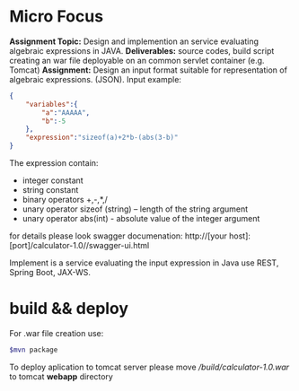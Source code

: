 # Micro Focus
**Assignment Topic:** Design and implemention an service evaluating algebraic expressions in JAVA.
**Deliverables:** source codes, build script creating an war file deployable on an common servlet container (e.g. Tomcat)
**Assignment:**  Design an input format suitable for representation of algebraic expressions. (JSON).
Input example:
```json
{
	"variables":{
		"a":"AAAAA",
		"b":-5
	},
	"expression":"sizeof(a)+2*b-(abs(3-b)"
}
```
The expression contain:
  - integer constant
  - string constant
  - binary operators +,-,*,/
  - unary operator sizeof (string) – length of the string argument
  - unary operator abs(int)  - absolute value of the integer argument
  
for details please look swagger documenation:
http://[your host]:[port]/calculator-1.0//swagger-ui.html

Implement is a service evaluating the input expression in Java use REST, Spring Boot, JAX-WS.

# build && deploy
For .war file creation use:
```sh
$mvn package
```
To deploy aplication to tomcat server please move */build/calculator-1.0.war* to tomcat **webapp** directory
